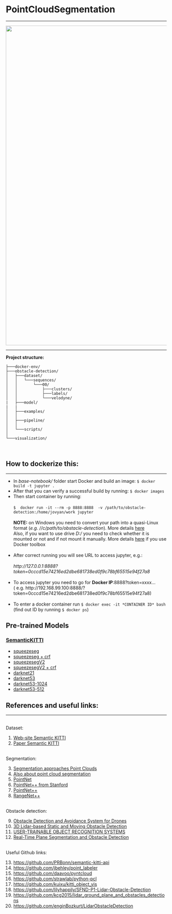# PointCloudSegmentation
---
<img src="https://github.com/VirtualRoyalty/PointCloudSegmentation/blob/master/obstacle-detection/examples/img/MainGifwithLabels.gif" width="1000">

---
**Project structure:**
```
├───docker-env/
├───obstacle-detection/
│   ├───dataset/
│   │   └───sequences/
│   │       └───00/
│   │           ├───clusters/
│   │           ├───labels/
│   │           └───velodyne/
|   ├───model/
|   |
│   ├───examples/
│   │   
│   ├───pipeline/
│   │  
│   └───scripts/
│       
└───visualization/
```
<br>

## How to dockerize this:
---
- In *base-notebook/* folder start Docker and build an image:
  `$ docker build -t jupyter .`
- After that you can verify a successful build by running: `$ docker images`
- Then start container by running:<br><br>
  `$  docker run -it --rm -p 8888:8888  -v /path/to/obstacle-detection:/home/jovyan/work jupyter` <br><br>
  **NOTE:**  on Windows  you need to convert your path into a quasi-Linux format (*e.g. //c/path/to/obstacle-detection*). More details [here](https://medium.com/@kale.miller96/how-to-mount-your-current-working-directory-to-your-docker-container-in-windows-74e47fa104d7) <br>
  Also, if you want to use drive *D:/* you need to check whether it is mounted or not and if not mount it manually. More details [here](http://support.divio.com/en/articles/646695-how-to-use-a-directory-outside-c-users-with-docker-toolbox-docker-for-windows) if you use Docker toolbox <br><br>
- After correct running you will see URL to access jupyter, e.g.: <br><br>
             *httр://127.0.0.1:8888?token=0cccd15e74216ed2dbe681738ed0f9c78bf65515e94f27a8*<br><br>
- To access jupyter you need to go for **Docker IP**:8888?token=xxxx... <br>( e.g.  httр://192.168.99.100:8888/?token=0cccd15e74216ed2dbe681738ed0f9c78bf65515e94f27a8)<br><br>
- To enter a docker container run `$ docker exec -it *CONTAINER ID* bash` (find out ID by running `$ docker ps`)

## Pre-trained Models

### [SemanticKITTI](http://semantic-kitti.org)

- [squeezeseg](http://www.ipb.uni-bonn.de/html/projects/bonnetal/lidar/semantic/models/squeezeseg.tar.gz)
- [squeezeseg + crf](http://www.ipb.uni-bonn.de/html/projects/bonnetal/lidar/semantic/models/squeezeseg-crf.tar.gz)
- [squeezesegV2](http://www.ipb.uni-bonn.de/html/projects/bonnetal/lidar/semantic/models/squeezesegV2.tar.gz)
- [squeezesegV2 + crf](http://www.ipb.uni-bonn.de/html/projects/bonnetal/lidar/semantic/models/squeezesegV2-crf.tar.gz)
- [darknet21](http://www.ipb.uni-bonn.de/html/projects/bonnetal/lidar/semantic/models/darknet21.tar.gz)
- [darknet53](http://www.ipb.uni-bonn.de/html/projects/bonnetal/lidar/semantic/models/darknet53.tar.gz)
- [darknet53-1024](http://www.ipb.uni-bonn.de/html/projects/bonnetal/lidar/semantic/models/darknet53-1024.tar.gz)
- [darknet53-512](http://www.ipb.uni-bonn.de/html/projects/bonnetal/lidar/semantic/models/darknet53-512.tar.gz)

## References and useful links:
---
<br>Dataset:

1. [Web-site Semantic KITTI](http://semantic-kitti.org/)
2. [Paper Semantic KITTI](https://arxiv.org/abs/1904.01416)

<br>Segmentation:

3. [Segmentation approaches Point Clouds](https://habr.com/ru/post/459088/)
4. [Also about point cloud segmentation](http://primo.ai/index.php?title=Point_Cloud)
5. [PointNet](http://stanford.edu/~rqi/pointnet/)
6. [PointNet++ from Stanford](http://stanford.edu/~rqi/pointnet2/)
7. [PointNet++](https://towardsdatascience.com/understanding-machine-learning-on-point-clouds-through-pointnet-f8f3f2d53cc3)
8. [RangeNet++](http://www.ipb.uni-bonn.de/wp-content/papercite-data/pdf/milioto2019iros.pdf)

<br> Obstacle detection:

9. [Obstacle Detection and Avoidance System for Drones](https://www.ncbi.nlm.nih.gov/pmc/articles/PMC5469666/)
10. [3D Lidar-based Static and Moving Obstacle Detection](https://home.isr.uc.pt/~cpremebida/files_cp/3D%20Lidar-based%20static%20and%20moving%20obstacle%20detection%20in%20driving%20environments_Preprint.pdf)
11. [USER-TRAINABLE OBJECT RECOGNITION SYSTEMS](http://www.alexteichman.com/files/dissertation.pdf)
12. [Real-Time Plane Segmentation and Obstacle Detection](https://vk.com/doc136761433_537895530?hash=da67f1d282ddb72f49&dl=957ba302f8b35cd695)

<br> Useful Github links:

13. https://github.com/PRBonn/semantic-kitti-api
14. https://github.com/jbehley/point_labeler
15. https://github.com/daavoo/pyntcloud
16. https://github.com/strawlab/python-pcl
17. https://github.com/kuixu/kitti_object_vis
18. https://github.com/lilyhappily/SFND-P1-Lidar-Obstacle-Detection
19. https://github.com/kcg2015/lidar_ground_plane_and_obstacles_detections
20. https://github.com/enginBozkurt/LidarObstacleDetection
